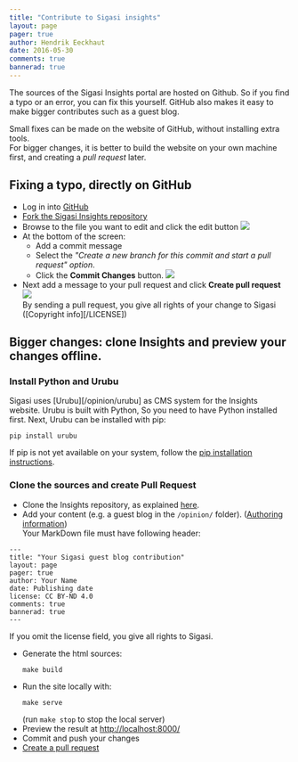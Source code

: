 ```yaml
---
title: "Contribute to Sigasi insights"
layout: page 
pager: true
author: Hendrik Eeckhaut
date: 2016-05-30
comments: true
bannerad: true
---
```



The sources of the Sigasi Insights portal are hosted on Github. So if you find a typo or an error, you can fix this yourself. GitHub also makes it easy to make bigger contributes such as a guest blog.

Small fixes can be made on the website of GitHub, without installing extra tools.  
For bigger changes, it is better to build the website on your own machine first, and creating a *pull request* later.

## Fixing a typo, directly on GitHub

* Log in into [GitHub](https://github.com)
* [Fork the Sigasi Insights repository](https://github.com/sigasi/sigasi_insights#fork-destination-box)
* Browse to the file you want to edit and click the edit button
  ![](/img/tech/insights_github_edit.png)
* At the bottom of the screen:
    * Add a commit message
    * Select the *"Create a new branch for this commit and start a pull request" option*.
    * Click the **Commit Changes** button.
      ![](/img/tech/insights_github_patch.png)
* Next add a message to your pull request and click **Create pull request**  
  ![](/img/tech/insights_github_patch_1.png)  
  By sending a pull request, you give all rights of your change to Sigasi ([Copyright info][/LICENSE])

<!--  ![](/img/tech/insights_github_patch_2.png) -->

## Bigger changes: clone Insights and preview your changes offline.

### Install Python and Urubu
Sigasi uses [Urubu][/opinion/urubu] as CMS system for the Insights website. Urubu is built with Python, So you need to have Python installed first.
Next, Urubu can be installed with pip:

```
pip install urubu
```
If pip is not yet available on your system, follow the [pip installation instructions](http://www.pip-installer.org/en/latest/installing.html).


### Clone the sources and create Pull Request

* Clone the Insights repository, as explained [here](#fixing-a-typo-directly-on-github). 
* Add your content (e.g. a guest blog in the `/opinion/` folder). ([Authoring information](https://github.com/sigasi/sigasi_insights/blob/master/README.markdown))  
  Your MarkDown file must have following header:  
```
---
title: "Your Sigasi guest blog contribution"
layout: page 
pager: true
author: Your Name
date: Publishing date
license: CC BY-ND 4.0
comments: true
bannerad: true
---

```  
  If you omit the license field, you give all rights to Sigasi.

* Generate the html sources:
  ```
  make build
  ```
* Run the site locally with:
  ```
  make serve
  ```  
  (run `make stop` to stop the local server)
* Preview the result at <http://localhost:8000/>
* Commit and push your changes
* [Create a pull request](https://github.com)

